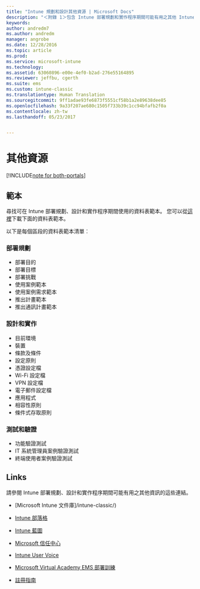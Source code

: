 ```yaml
---
title: "Intune 規劃和設計其他資源 | Microsoft Docs"
description: "＜附錄 1＞包含 Intune 部署規劃和實作程序期間可能有用之其他 Intune 資訊的連結。"
keywords: 
author: andredm7
ms.author: andredm
manager: angrobe
ms.date: 12/28/2016
ms.topic: article
ms.prod: 
ms.service: microsoft-intune
ms.technology: 
ms.assetid: 63060896-e00e-4ef0-b2ad-276e55164895
ms.reviewer: jeffbu, cgerth
ms.suite: ems
ms.custom: intune-classic
ms.translationtype: Human Translation
ms.sourcegitcommit: 9ff1adae93fe6873f5551cf58b1a2e89638dee85
ms.openlocfilehash: 9a33f207ae680c1505f733b39c1cc94bfafb2f0a
ms.contentlocale: zh-tw
ms.lasthandoff: 05/23/2017


---
```


# <a name="additional-resources"></a>其他資源

[!INCLUDE[note for both-portals](../includes/note-for-both-portals.md)]

## <a name="templates"></a>範本

尋找可在 Intune 部署規劃、設計和實作程序期間使用的資料表範本。 您可以從[這裡](https://gallery.technet.microsoft.com/Intune-deployment-planning-fae156c2?redir=0)下載下面的資料表範本。

以下是每個區段的資料表範本清單︰

### <a name="deployment-planning"></a>部署規劃

- 部署目的
- 部署目標
- 部署挑戰
- 使用案例範本
- 使用案例需求範本
- 推出計畫範本
- 推出通訊計畫範本

### <a name="design-and-implementation"></a>設計和實作

- 目前環境
- 裝置
- 條款及條件
- 設定原則
- 憑證設定檔
- Wi-Fi 設定檔
- VPN 設定檔
- 電子郵件設定檔
- 應用程式
- 相容性原則
- 條件式存取原則

### <a name="test-and-validation"></a>測試和驗證

- 功能驗證測試
- IT 系統管理員案例驗證測試
- 終端使用者案例驗證測試

## <a name="links"></a>Links

請參閱 Intune 部署規劃、設計和實作程序期間可能有用之其他資訊的這些連結。

-   [Microsoft Intune 文件庫]/intune-classic/)

-   [Intune 部落格](https://blogs.technet.microsoft.com/enterprisemobility/)

-   [Intune 藍圖](https://www.microsoft.com/server-cloud/roadmap/)

-   [Microsoft 信任中心](http://www.microsoft.com/TrustCenter/default.aspx)

-   [Intune User Voice](http://microsoftintune.uservoice.com/)

-   [Microsoft Virtual Academy EMS 部署訓練](https://mva.microsoft.com/training-courses/deploying-microsoft-enterprise-mobility-suite-16408?l=wjq9vmwvD_5805996570)

-   [註冊指南](https://gallery.technet.microsoft.com/Intune-End-User-Enrollment-3a0c9b0c?WT.mc_id=Blog_Intune_General_PCIT)

